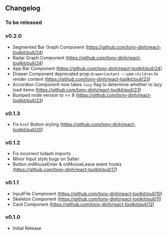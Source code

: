 ## Changelog

### To be released

### v0.2.0
- Segmented Bar Graph Component (https://github.com/tony-dinh/react-toolkit/pull/24)
- Radar Graph Component (https://github.com/tony-dinh/react-toolkit/pull/24)
- App Bar Component (https://github.com/tony-dinh/react-toolkit/pull/24)
- Drawer Component deprecated prop `drawerContent` -- use `children` to render content (https://github.com/tony-dinh/react-toolkit/pull/23)
- Accordion Component now takes `lazy` flag to determine whether to lazy load items (https://github.com/tony-dinh/react-toolkit/pull/23)
- Bumped node version to >= 8 (https://github.com/tony-dinh/react-toolkit/pull/23)

### v0.1.3
- Fix `href` Button styling (https://github.com/tony-dinh/react-toolkit/pull/20)

### v0.1.2
- Fix incorrect lodash imports
- Minor Input style bugs on Safari
- Button onMouseEnter & onMouseLeave event hooks (https://github.com/tony-dinh/react-toolkit/pull/17)

### v0.1.1
- InputFile Component (https://github.com/tony-dinh/react-toolkit/pull/10)
- Skeleton Component (https://github.com/tony-dinh/react-toolkit/pull/11)
- Card Component (https://github.com/tony-dinh/react-toolkit/pull/12)

### v0.1.0
- Initial Release
